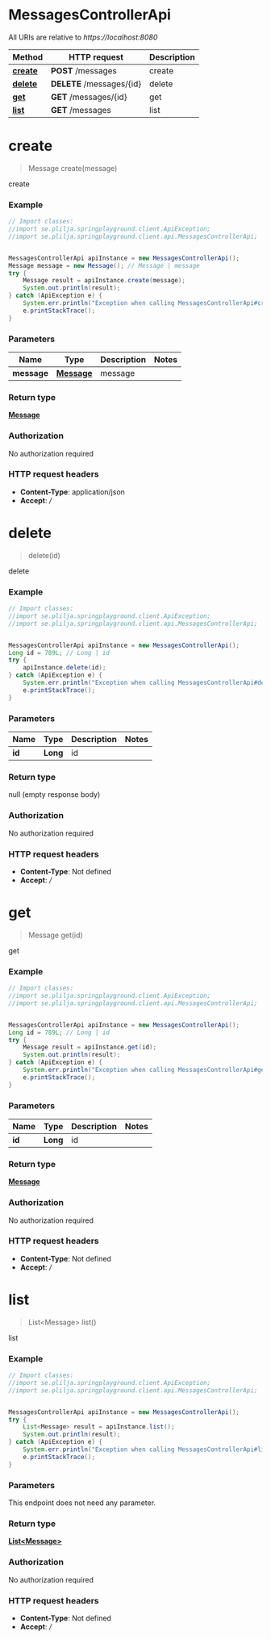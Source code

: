 # MessagesControllerApi

All URIs are relative to *https://localhost:8080*

Method | HTTP request | Description
------------- | ------------- | -------------
[**create**](MessagesControllerApi.md#create) | **POST** /messages | create
[**delete**](MessagesControllerApi.md#delete) | **DELETE** /messages/{id} | delete
[**get**](MessagesControllerApi.md#get) | **GET** /messages/{id} | get
[**list**](MessagesControllerApi.md#list) | **GET** /messages | list


<a name="create"></a>
# **create**
> Message create(message)

create

### Example
```java
// Import classes:
//import se.plilja.springplayground.client.ApiException;
//import se.plilja.springplayground.client.api.MessagesControllerApi;


MessagesControllerApi apiInstance = new MessagesControllerApi();
Message message = new Message(); // Message | message
try {
    Message result = apiInstance.create(message);
    System.out.println(result);
} catch (ApiException e) {
    System.err.println("Exception when calling MessagesControllerApi#create");
    e.printStackTrace();
}
```

### Parameters

Name | Type | Description  | Notes
------------- | ------------- | ------------- | -------------
 **message** | [**Message**](Message.md)| message |

### Return type

[**Message**](Message.md)

### Authorization

No authorization required

### HTTP request headers

 - **Content-Type**: application/json
 - **Accept**: */*

<a name="delete"></a>
# **delete**
> delete(id)

delete

### Example
```java
// Import classes:
//import se.plilja.springplayground.client.ApiException;
//import se.plilja.springplayground.client.api.MessagesControllerApi;


MessagesControllerApi apiInstance = new MessagesControllerApi();
Long id = 789L; // Long | id
try {
    apiInstance.delete(id);
} catch (ApiException e) {
    System.err.println("Exception when calling MessagesControllerApi#delete");
    e.printStackTrace();
}
```

### Parameters

Name | Type | Description  | Notes
------------- | ------------- | ------------- | -------------
 **id** | **Long**| id |

### Return type

null (empty response body)

### Authorization

No authorization required

### HTTP request headers

 - **Content-Type**: Not defined
 - **Accept**: */*

<a name="get"></a>
# **get**
> Message get(id)

get

### Example
```java
// Import classes:
//import se.plilja.springplayground.client.ApiException;
//import se.plilja.springplayground.client.api.MessagesControllerApi;


MessagesControllerApi apiInstance = new MessagesControllerApi();
Long id = 789L; // Long | id
try {
    Message result = apiInstance.get(id);
    System.out.println(result);
} catch (ApiException e) {
    System.err.println("Exception when calling MessagesControllerApi#get");
    e.printStackTrace();
}
```

### Parameters

Name | Type | Description  | Notes
------------- | ------------- | ------------- | -------------
 **id** | **Long**| id |

### Return type

[**Message**](Message.md)

### Authorization

No authorization required

### HTTP request headers

 - **Content-Type**: Not defined
 - **Accept**: */*

<a name="list"></a>
# **list**
> List&lt;Message&gt; list()

list

### Example
```java
// Import classes:
//import se.plilja.springplayground.client.ApiException;
//import se.plilja.springplayground.client.api.MessagesControllerApi;


MessagesControllerApi apiInstance = new MessagesControllerApi();
try {
    List<Message> result = apiInstance.list();
    System.out.println(result);
} catch (ApiException e) {
    System.err.println("Exception when calling MessagesControllerApi#list");
    e.printStackTrace();
}
```

### Parameters
This endpoint does not need any parameter.

### Return type

[**List&lt;Message&gt;**](Message.md)

### Authorization

No authorization required

### HTTP request headers

 - **Content-Type**: Not defined
 - **Accept**: */*

